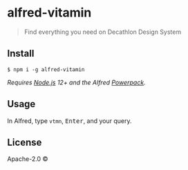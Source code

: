 # alfred-vitamin

> Find everything you need on Decathlon Design System

## Install

```
$ npm i -g alfred-vitamin
```

_Requires [Node.js](https://nodejs.org) 12+ and the Alfred [Powerpack](https://www.alfredapp.com/powerpack/)._

## Usage

In Alfred, type `vtmn`, <kbd>Enter</kbd>, and your query.

## License

Apache-2.0 ©
